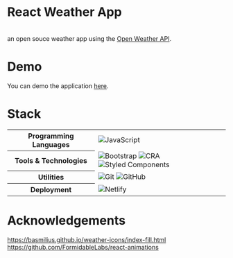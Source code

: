 # React Weather App
<br />
an open souce weather app using the <a href="https://openweathermap.org/" >Open Weather API</a>. 

# Demo

You can demo the application <a href="https://bexter89-react-weather.netlify.app/">here</a>.

# Stack

<table>
  <tbody>
    <tr>
      <th>Programming Languages</th>
      <td>
        <img alt="JavaScript" src="https://img.shields.io/badge/JavaScript-black?&style=for-the-badge&logo=javascript&logoColor=%23F7DF1E" />
      </td>
    </tr>
    <tr>
      <th>Tools & Technologies</th>
      <td>
        <img alt="Bootstrap" src="https://img.shields.io/badge/Styled%20Components-black?style=for-the-badge&logo=styledcomponents&logoColor=FFA4E7"/>
        <img alt="CRA" src="https://img.shields.io/badge/Create%20React%20App-black?style=for-the-badge&logo=createreactapp&logoColor=blue"/>
        <img alt="Styled Components" src="https://img.shields.io/badge/Bootstrap-black?style=for-the-badge&logo=bootstrap&logoColor=blueviolet"/>
      </td>
    </tr>
    <tr>
      <th>Utilities</th>
      <td>
        <img alt="Git" src="https://img.shields.io/badge/Git-black?style=for-the-badge&logo=git&logoColor=F15030" />
        <img alt="GitHub" src="https://img.shields.io/badge/GitHub-black?style=for-the-badge&logo=github&logoColor=35006A" />
      </td>
    </tr>
    <tr>
      <th>Deployment</th>
      <td>
        <img alt="Netlify" src="https://img.shields.io/badge/Netlify-black?style=for-the-badge&logo=netlify&logoColor=30C8C9"/>
      </td>
    </tr>
  </tbody>
</table>

# Acknowledgements

https://basmilius.github.io/weather-icons/index-fill.html
<br/>
https://github.com/FormidableLabs/react-animations
